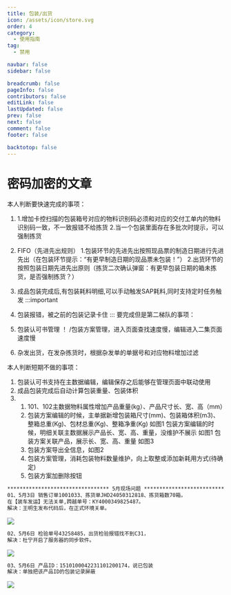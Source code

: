 ```yaml
---
title: 包装/出货
icon: /assets/icon/store.svg
order: 4
category:
  - 使用指南
tag:
  - 禁用

navbar: false
sidebar: false

breadcrumb: false
pageInfo: false
contributors: false
editLink: false
lastUpdated: false
prev: false
next: false
comment: false
footer: false

backtotop: false
---
```


# 密码加密的文章

本人判断要快速完成的事项：
1. 1.增加卡控扫描的包装箱号对应的物料识别码必须和对应的交付工单内的物料识别码一致，不一致报错不给拣货
   2.当一个包装里面存在多批次时提示，可以强制拣货

2. FIFO（先进先出规则）
   1.包装环节的先进先出按照现品票的制造日期进行先进先出（在包装环节提示：“有更早制造日期的现品票未包装！”）
   2.出货环节的按照包装日期先进先出原则（拣货二次确认弹窗：有更早包装日期的箱未拣货，是否强制拣货？）

3. 成品包装完成后,有包装耗料明细,可以手动触发SAP耗料,同时支持定时任务触发
:::important
4. 包装报错，被之前的包装记录卡住
:::
要完成但是第二梯队的事项：
1. 包装认可书管理 ！ /包装方案管理，进入页面查找速度慢，编辑进入二集页面速度慢
2. 杂发出货，在发杂拣货时，根据杂发单的单据号和对应物料增加过滤

本人判断短期不做的事项：
1. 包装认可书支持在主数据编辑，编辑保存之后能够在管理页面中联动使用
2. 成品包装完成后自动计算包装重量、包装体积
3. 1. 101、102主数据物料属性增加产品重量(kg）、产品尺寸长、宽、高（mm）
   2. 包装方案编辑的时候，主单据新增包装箱尺寸(mm)、包装箱体积(m3)、整箱总重(Kg)、包材总重(Kg)、整箱净重(Kg)  如图1
    包装方案编辑的时候，明细关联主数据展示产品长、宽、高、重量，没维护不展示   如图1
    包装方案关联产品，展示长、宽、高、重量   如图3
   3. 包装方案导出全信息，如图2
   4. 包装方案管理，消耗包装物料数量维护，向上取整或添加新耗用方式(待确定)
   5. 包装方案加删除按钮

```md
********************************* 5月现场问题 *************************************
01、5月3日 销售订单1001033、拣货单JHD24050312818、拣货箱数70箱， 
在【装车发运】无法关单,跨越单号：KY4000349825487。
解决：王明生发布代码后，在正式环境关单。
```
![](/assets/image/240503装车关单70箱失败.jpg)
```md
02、5月6日 检验单号43258485，出货检验报错找不到C31，
解决：杜宁开启了服务器的同步软件。 
```
![](/assets/image/OQC出货检验报错未找到C31.png)
```md
03、5月6日 产品ID：1510100042231101200174，说已包装
解决：单独把该产品ID的包装记录屏蔽
```
![](/assets/image/包装被之前的包装记录卡住.jpg)
